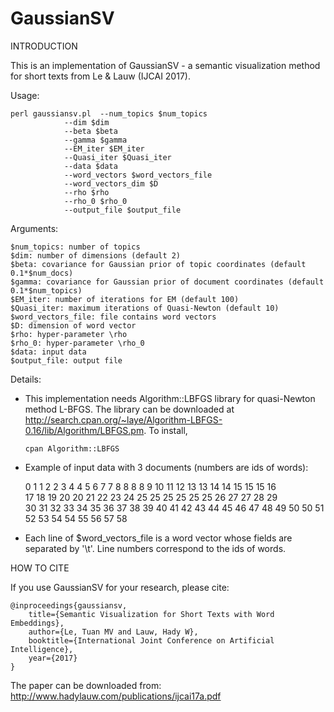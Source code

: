 # GaussianSV

INTRODUCTION

This is an implementation of GaussianSV - a semantic visualization method for short texts from Le & Lauw (IJCAI 2017).

Usage:

	perl gaussiansv.pl	--num_topics $num_topics
				--dim $dim
				--beta $beta
				--gamma $gamma
				--EM_iter $EM_iter
				--Quasi_iter $Quasi_iter
				--data $data
				--word_vectors $word_vectors_file
				--word_vectors_dim $D
				--rho $rho
				--rho_0 $rho_0
				--output_file $output_file

Arguments:

	$num_topics: number of topics
	$dim: number of dimensions (default 2)
	$beta: covariance for Gaussian prior of topic coordinates (default 0.1*$num_docs)
	$gamma: covariance for Gaussian prior of document coordinates (default 0.1*$num_topics)
	$EM_iter: number of iterations for EM (default 100)
	$Quasi_iter: maximum iterations of Quasi-Newton (default 10)
	$word_vectors_file: file contains word vectors
	$D: dimension of word vector
	$rho: hyper-parameter \rho
	$rho_0: hyper-parameter \rho_0
	$data: input data
	$output_file: output file
	

Details:

+ This implementation needs Algorithm::LBFGS library for quasi-Newton method L-BFGS.
  The library can be downloaded at http://search.cpan.org/~laye/Algorithm-LBFGS-0.16/lib/Algorithm/LBFGS.pm.
  To install,
	
	  cpan Algorithm::LBFGS
	
+ Example of input data with 3 documents (numbers are ids of words):

	0 1 1 2 2 3 4 4 5 6 7 7 8 8 8 8 9 10 11 12 13 13 14 14 15 15 15 16<br/>
	17 18 19 20 20 21 22 23 24 25 25 25 25 25 25 26 27 27 28 29<br/>
	30 31 32 33 34 35 36 37 38 39 40 41 42 43 44 45 46 47 48 49 50 50 51 52 53 54 54 55 56 57 58<br/>
			
+ Each line of $word_vectors_file is a word vector whose fields are separated by '\t'. Line numbers correspond to the ids of words.

HOW TO CITE

If you use GaussianSV for your research, please cite:

	@inproceedings{gaussiansv,
	    title={Semantic Visualization for Short Texts with Word Embeddings},
	    author={Le, Tuan MV and Lauw, Hady W},
	    booktitle={International Joint Conference on Artificial Intelligence},
	    year={2017}
	}
		
The paper can be downloaded from: http://www.hadylauw.com/publications/ijcai17a.pdf

